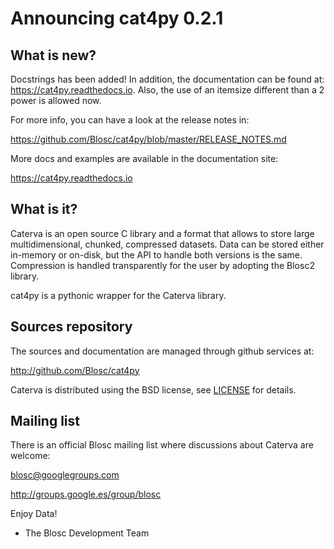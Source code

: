 # Announcing cat4py 0.2.1


## What is new?

Docstrings has been added! In addition, the documentation can be found at:
https://cat4py.readthedocs.io. Also, the use of an itemsize different than
a 2 power is allowed now.

For more info, you can have a look at the release notes in:

https://github.com/Blosc/cat4py/blob/master/RELEASE_NOTES.md

More docs and examples are available in the documentation site:

https://cat4py.readthedocs.io


## What is it?

Caterva is an open source C library and a format that allows to store large
multidimensional, chunked, compressed datasets. Data can be stored either
in-memory or on-disk, but the API to handle both versions is the same.
Compression is handled transparently for the user by adopting the Blosc2 library.

cat4py is a pythonic wrapper for the Caterva library.


## Sources repository

The sources and documentation are managed through github services at:

http://github.com/Blosc/cat4py

Caterva is distributed using the BSD license, see
[LICENSE](https://github.com/Blosc/cat4py/blob/master/LICENSE) for details.


## Mailing list

There is an official Blosc mailing list where discussions about Caterva are welcome:

blosc@googlegroups.com

http://groups.google.es/group/blosc


Enjoy Data!
- The Blosc Development Team
